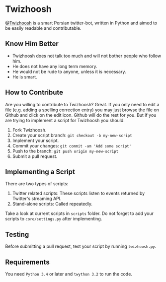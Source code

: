 # Twizhoosh

[@Twizhoosh](https://twitter.com/twizhoosh) is a smart Persian twitter-bot, written in Python and aimed to be easily
readable and contributable.
 
## Know Him Better
- Twizhoosh does not talk too much and will not bother people who follow him.
- He does not have any long term memory.
- He would not be rude to anyone, unless it is necessary.
- He is smart.
 
## How to Contribute
 
Are you willing to contribute to Twizhoosh? Great. If you only need to edit a file (e.g. adding a spelling
correction entry) you may just browse the file on Github and click on the edit icon. Github will do the rest
for you. But if you are trying to implement a script for Twizhoosh you should:

1. Fork Twizhoosh.
2. Create your script branch: `git checkout -b my-new-script`
3. Implement your script.
4. Commit your changes: `git commit -am 'Add some script'`
5. Push to the branch: `git push origin my-new-script`
6. Submit a pull request.
 
## Implementing a Script

There are two types of scripts:

1. Twitter related scripts: These scripts listen to events returned by Twitter's streaming API.
2. Stand-alone scripts: Called repeatedly.

Take a look at current scripts in `scripts` folder. Do not forget to add your scripts to `core/settings.py` after
implementing.

## Testing
Before submitting a pull request, test your script by running `twizhoosh.py`.

## Requirements
You need `Python 3.4` or later and `twython 3.2` to run the code.
